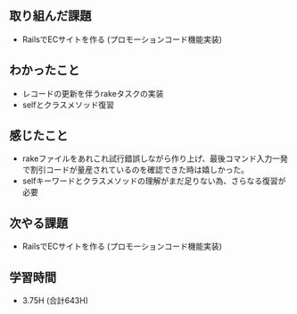 ## 取り組んだ課題
- RailsでECサイトを作る
(プロモーションコード機能実装)

## わかったこと 
- レコードの更新を伴うrakeタスクの実装
- selfとクラスメソッド復習

## 感じたこと  
- rakeファイルをあれこれ試行錯誤しながら作り上げ、最後コマンド入力一発で割引コードが量産されているのを確認できた時は嬉しかった。
- selfキーワードとクラスメソッドの理解がまだ足りない為、さらなる復習が必要

## 次やる課題  
- RailsでECサイトを作る
(プロモーションコード機能実装)
  
## 学習時間  
- 3.75H (合計643H)

